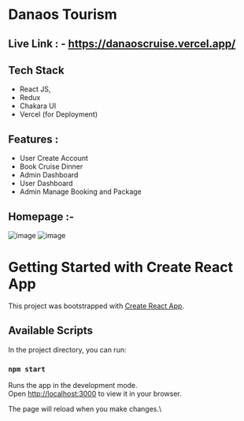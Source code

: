 # Danaos Tourism

## Live Link : - https://danaoscruise.vercel.app/

## Tech Stack
- React JS,
- Redux
- Chakara UI
- Vercel (for Deployment)

## Features :
- User Create Account
- Book Cruise Dinner
- Admin Dashboard
- User Dashboard
- Admin Manage Booking and Package


## Homepage :-
![image](https://github.com/VishalBhuse/Cruise_Danaos_Com/assets/101569259/3f74651b-e6db-4a81-8677-58431e492dc4)
![image](https://github.com/VishalBhuse/Cruise_Danaos_Com/assets/101569259/3a72752d-bc4a-47a1-b388-637c25cee57a)


# Getting Started with Create React App

This project was bootstrapped with [Create React App](https://github.com/facebook/create-react-app).

## Available Scripts

In the project directory, you can run:

### `npm start`

Runs the app in the development mode.\
Open [http://localhost:3000](http://localhost:3000) to view it in your browser.

The page will reload when you make changes.\
